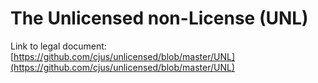 # The Unlicensed non-License (UNL)

Link to legal document: [https://github.com/cjus/unlicensed/blob/master/UNL](https://github.com/cjus/unlicensed/blob/master/UNL)

